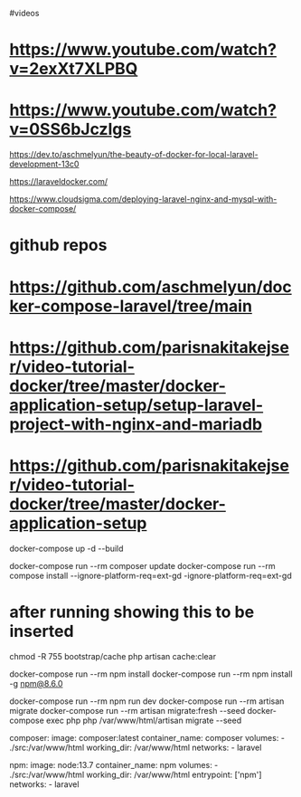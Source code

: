 
#videos
 # https://www.youtube.com/watch?v=2exXt7XLPBQ
 # https://www.youtube.com/watch?v=0SS6bJczlgs

 
https://dev.to/aschmelyun/the-beauty-of-docker-for-local-laravel-development-13c0

https://laraveldocker.com/

https://www.cloudsigma.com/deploying-laravel-nginx-and-mysql-with-docker-compose/

# github repos

# https://github.com/aschmelyun/docker-compose-laravel/tree/main
# https://github.com/parisnakitakejser/video-tutorial-docker/tree/master/docker-application-setup/setup-laravel-project-with-nginx-and-mariadb
# https://github.com/parisnakitakejser/video-tutorial-docker/tree/master/docker-application-setup




docker-compose up -d --build

docker-compose run --rm composer update
docker-compose run --rm compose install --ignore-platform-req=ext-gd -ignore-platform-req=ext-gd

# after running showing this to be inserted

chmod -R 755 bootstrap/cache
php artisan cache:clear


docker-compose run --rm npm install
docker-compose run --rm npm install -g npm@8.6.0

docker-compose run --rm npm run dev
docker-compose run --rm artisan migrate
docker-compose run --rm artisan migrate:fresh --seed
docker-compose exec php php /var/www/html/artisan migrate --seed


 composer:
    image: composer:latest
    container_name: composer
    volumes:
      - ./src:/var/www/html
    working_dir:  /var/www/html
    networks:
     - laravel

  npm:
    image: node:13.7
    container_name: npm
    volumes:
      - ./src:/var/www/html
    working_dir: /var/www/html
    entrypoint: ['npm']
    networks:
     - laravel

 
